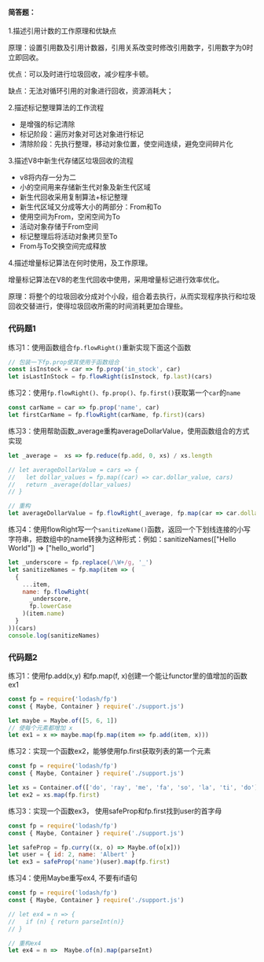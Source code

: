<!--
 * @Author: LeeHuiXian
 * @version: 
 * @Date: 2020-06-02 06:17:41
 * @LastEditors: LeeHuiXian
 * @LastEditTime: 2020-06-02 06:17:42
 * @FilePath: /FP/README.md
 * @Description: Part1-模块2作业
--> 

#### 简答题：

1.描述引用计数的工作原理和优缺点

原理：设置引用数及引用计数器，引用关系改变时修改引用数字，引用数字为0时立即回收。

优点：可以及时进行垃圾回收，减少程序卡顿。

缺点：无法对循环引用的对象进行回收，资源消耗大；



2.描述标记整理算法的工作流程

* 是增强的标记清除
* 标记阶段：遍历对象对可达对象进行标记
* 清除阶段：先执行整理，移动对象位置，使空间连续，避免空间碎片化



3.描述V8中新生代存储区垃圾回收的流程

* v8将内存一分为二
* 小的空间用来存储新生代对象及新生代区域
* 新生代回收采用复制算法+标记整理
* 新生代区域又分成等大小的两部分：From和To
* 使用空间为From，空闲空间为To
* 活动对象存储于From空间
* 标记整理后将活动对象拷贝至To
* From与To交换空间完成释放



4.描述增量标记算法在何时使用，及工作原理。

增量标记算法在V8的老生代回收中使用，采用增量标记进行效率优化。

原理：将整个的垃圾回收分成对个小段，组合着去执行，从而实现程序执行和垃圾回收交替进行，使得垃圾回收所需的时间消耗更加合理些。



### 代码题1

练习1：使用函数组合`fp.flowRight()`重新实现下面这个函数

````javascript
// 包装一下fp.prop使其使用于函数组合
const isInstock = car => fp.prop('in_stock', car)
let isLastInStock = fp.flowRight(isInstock, fp.last)(cars)
````

练习2：使用`fp.flowRight()、fp.prop()、fp.first()`获取第一个`car`的`name`

````javascript
const carName = car => fp.prop('name', car)
let firstCarName = fp.flowRight(carName, fp.first)(cars)
````

练习3：使用帮助函数_average重构averageDollarValue，使用函数组合的方式实现

````javascript
let _average =  xs => fp.reduce(fp.add, 0, xs) / xs.length

// let averageDollarValue = cars => {
//   let dollar_values = fp.map((car) => car.dollar_value, cars)
//   return _average(dollar_values)
// }

// 重构
let averageDollarValue = fp.flowRight(_average, fp.map(car => car.dollar_value))(cars)
````

练习4：使用flowRight写一个`sanitizeName()`函数，返回一个下划线连接的小写字符串，把数组中的name转换为这种形式：例如：sanitizeNames(["Hello World"]) => ["hello_world"]

````javascript
let _underscore = fp.replace(/\W+/g, '_')
let sanitizeNames = fp.map(item => (
  {
    ...item,
    name: fp.flowRight(
      _underscore,
      fp.lowerCase
    )(item.name)
  }
))(cars)
console.log(sanitizeNames)
````



### 代码题2

练习1：使用fp.add(x,y) 和fp.map(f, x)创建一个能让functor里的值增加的函数ex1

````javascript
const fp = require('lodash/fp')
const { Maybe, Container } require('./support.js')

let maybe = Maybe.of([5, 6, 1])
// 使每个元素都增加 x
let ex1 = x => maybe.map(fp.map(item => fp.add(item, x)))
````

练习2：实现一个函数ex2，能够使用fp.first获取列表的第一个元素

````javascript
const fp = require('lodash/fp')
const { Maybe, Container } require('./support.js')

let xs = Container.of(['do', 'ray', 'me', 'fa', 'so', 'la', 'ti', 'do'])
let ex2 = xs.map(fp.first)
````

练习3：实现一个函数ex3， 使用safeProp和fp.first找到user的首字母

````javascript
const fp = require('lodash/fp')
const { Maybe, Container } require('./support.js')

let safeProp = fp.curry((x, o) => Maybe.of(o[x]))
let user = { id: 2, name: 'Albert' }
let ex3 = safeProp('name')(user).map(fp.first)
````

练习4：使用Maybe重写ex4, 不要有if语句

````javascript
const fp = require('lodash/fp')
const { Maybe, Container } require('./support.js')

// let ex4 = n => {
//   if (n) { return parseInt(n)}
// }

// 重构ex4
let ex4 = n =>  Maybe.of(n).map(parseInt)
````





